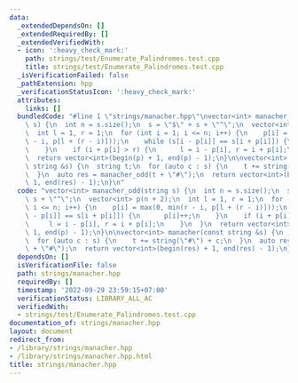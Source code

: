 ```yaml
---
data:
  _extendedDependsOn: []
  _extendedRequiredBy: []
  _extendedVerifiedWith:
  - icon: ':heavy_check_mark:'
    path: strings/test/Enumerate_Palindromes.test.cpp
    title: strings/test/Enumerate_Palindromes.test.cpp
  _isVerificationFailed: false
  _pathExtension: hpp
  _verificationStatusIcon: ':heavy_check_mark:'
  attributes:
    links: []
  bundledCode: "#line 1 \"strings/manacher.hpp\"\nvector<int> manacher_odd(string\
    \ s) {\n  int n = s.size();\n  s = \"$\" + s + \"^\";\n  vector<int> p(n + 2);\n\
    \  int l = 1, r = 1;\n  for (int i = 1; i <= n; i++) {\n    p[i] = max(0, min(r\
    \ - i, p[l + (r - i)]));\n    while (s[i - p[i]] == s[i + p[i]]) {\n      p[i]++;\n\
    \    }\n    if (i + p[i] > r) {\n      l = i - p[i], r = i + p[i];\n    }\n  }\n\
    \  return vector<int>(begin(p) + 1, end(p) - 1);\n}\n\nvector<int> manacher(const\
    \ string &s) {\n  string t;\n  for (auto c : s) {\n    t += string(\"#\") + c;\n\
    \  }\n  auto res = manacher_odd(t + \"#\");\n  return vector<int>(begin(res) +\
    \ 1, end(res) - 1);\n}\n"
  code: "vector<int> manacher_odd(string s) {\n  int n = s.size();\n  s = \"$\" +\
    \ s + \"^\";\n  vector<int> p(n + 2);\n  int l = 1, r = 1;\n  for (int i = 1;\
    \ i <= n; i++) {\n    p[i] = max(0, min(r - i, p[l + (r - i)]));\n    while (s[i\
    \ - p[i]] == s[i + p[i]]) {\n      p[i]++;\n    }\n    if (i + p[i] > r) {\n \
    \     l = i - p[i], r = i + p[i];\n    }\n  }\n  return vector<int>(begin(p) +\
    \ 1, end(p) - 1);\n}\n\nvector<int> manacher(const string &s) {\n  string t;\n\
    \  for (auto c : s) {\n    t += string(\"#\") + c;\n  }\n  auto res = manacher_odd(t\
    \ + \"#\");\n  return vector<int>(begin(res) + 1, end(res) - 1);\n}"
  dependsOn: []
  isVerificationFile: false
  path: strings/manacher.hpp
  requiredBy: []
  timestamp: '2022-09-29 23:59:15+07:00'
  verificationStatus: LIBRARY_ALL_AC
  verifiedWith:
  - strings/test/Enumerate_Palindromes.test.cpp
documentation_of: strings/manacher.hpp
layout: document
redirect_from:
- /library/strings/manacher.hpp
- /library/strings/manacher.hpp.html
title: strings/manacher.hpp
---
```

